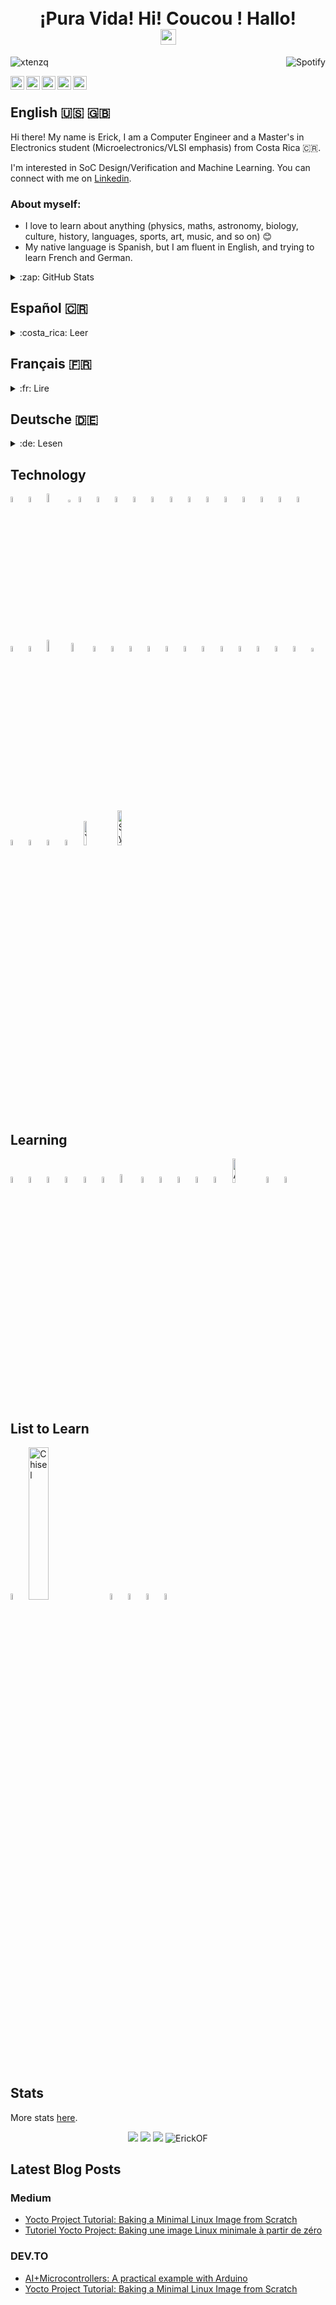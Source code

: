 <!-- Header -->
<h1 align="center"><br>¡Pura Vida! Hi! Coucou ! Hallo!</br>
  <img src="https://media.giphy.com/media/hvRJCLFzcasrR4ia7z/giphy.gif" width="25px">
</h1>


<!-- Spotify -->
<a href="https://github.com/kittinan/spotify-github-profile" target="blank">
  <img align="right"
    src="https://spotify-github-profile.kittinanx.com/api/view?uid=erickof18&redirect=true](https://spotify-github-profile.kittinanx.com/api/view?uid=erickof18&cover_image=true&theme=default&show_offline=false&background_color=121212&interchange=true&bar_color=53b14f&bar_color_cover=true"
    alt="Spotify" />
</a>


<!-- Visit Counter -->
<p align="left">
  <img src="https://komarev.com/ghpvc/?username=ErickOF&label=Profile%20views&color=0e75b6&style=flat%22" alt="xtenzq"/>
</p>


<!-- Sub header -->
<a href="https://erickof.medium.com/">
  <img align="left" alt="Erick's Medium" width="22px" src="https://cdn.worldvectorlogo.com/logos/medium-1.svg" />
</a>
<a href="https://dev.to/erickof">
  <img align="left" alt="Erick's DevTo" width="22px" src="https://cdn.worldvectorlogo.com/logos/devto.svg" />
</a>
<a href="https://www.linkedin.com/in/erickobregonf/">
  <img align="left" alt="Erick's LinkedIn" width="22px" src="https://cdns.iconmonstr.com/wp-content/releases/preview/2012/240/iconmonstr-linkedin-2.png" />
</a>
<a href="https://gitlab.com/ErickOF">
  <img align="left" alt="Erick's GitLab" width="22px" src="https://about.gitlab.com/images/press/logo/png/gitlab-icon-rgb.png" />
</a>
<a href="https://profile.codersrank.io/user/erickof">
  <img align="left" alt="Erick's CoderRanks" width="22px" src="https://user-images.githubusercontent.com/3371601/72540690-d32c8d80-3846-11ea-9690-c0ed6c479309.png" />
</a>

</br>


<!-- English Presentation -->
## **English :us: :uk:**

Hi there! My name is Erick, I am a Computer Engineer and a Master's in Electronics student (Microelectronics/VLSI emphasis) from Costa Rica 🇨🇷.

I'm interested in SoC Design/Verification and Machine Learning. You can connect with me on [Linkedin](https://www.linkedin.com/in/erickobregonf/).

### **About myself:**
* I love to learn about anything (physics, maths, astronomy, biology, culture, history, languages, sports, art, music, and so on) 😊
* My native language is Spanish, but I am fluent in English, and trying to learn French and German.

<details>
  <summary>:zap: GitHub Stats</summary>
  <img src="https://github-readme-stats.vercel.app/api?username=ErickOF&&show_icons=true&theme=algolia&bg_color=DEG,000000,151515,101015&icon_color=155085&title_color=155099&count_private=true">
</details>


<!-- Spanish Presentation -->
## **Español :costa_rica:**
<details>
<summary>:costa_rica: Leer</summary>
¡Pura Vida! Mi nombre es Erick, soy Ingeniero en Computadores y estudiante de maestría en Electrónica (énfasis en Microelectrónica/VLSI) de Costa Rica :costa_rica:.

Me interesa el mundo del diseño/verificación de SoC y el Aprendizaje Automático. Puede conectar conmigo en [Linkedin](https://www.linkedin.com/in/erickobregonf/).

### **Sobre mí:**
* Me gusta aprender sobre cualquier tema (física, matemáticas, astronomía, biología, cultura, historia, idiomas, deportes, arte, música, entre otros) 😊
* Mi idioma nativo es el español, pero actualmente soy algo fluido en inglés y estoy aprendiendo francés y alemán.

  <details>
    <summary>:zap: Estadísticas de GitHub</summary>
    <img src="https://github-readme-stats.vercel.app/api?username=ErickOF&&show_icons=true&theme=algolia&bg_color=DEG,000000,151515,101015&icon_color=155085&title_color=155099&locale=es&count_private=true">
  </details>
</details>


## **Français :fr:**
<details>
<summary>:fr: Lire</summary>
Coucou ! Je m'appelle Erick, je suis un Ingénieur Informatique et étudiant en master d'Électronique (spécialisation en Microélectronique/VLSI) du Costa Rica.

Je suis interessé par le design/vérification des SoC et l'Apprentissage Automatique. Vous pouvez me contacter sur [Linkedin](https://www.linkedin.com/in/erickobregonf/).

### **Sur moi:**
* J'aime apprendre n'importe quel sujet (la physique, les mathématiques, l'astronomie, la biologie, le culture, l'histoire, les langues, les sports, l'art, le musique, entre autres) 😊
* Ma langue est l'Espagnol, mais je parle couramment l'anglais et j'essaie d'apprendre le français et l'allemand.

  <details>
    <summary>:zap: Statistiques GitHub</summary>
    <img src="https://github-readme-stats.vercel.app/api?username=ErickOF&&show_icons=true&theme=algolia&bg_color=DEG,000000,151515,101015&icon_color=155085&title_color=155099&locale=fr&count_private=true">
  </details>
</details>


## **Deutsche :de:**
<details>
<summary>:de: Lesen</summary>
Hallo! Mein Name ist Erick, ich bin Computeringenieur und Masterstudent in Elektronik (Mikroelektronik/VLSI Schwerpunkt) auf Costa Rica.

Ich interessiere mich für SoC-Design/Verifizierung und Maschinelles Lernen. Sie können sich unter [Linkedin](https://www.linkedin.com/in/erickobregonf/) mit mir verbinden.

Sie können sich unter mit mir verbinden

### **Über mich**
* Ich liebe es, etwas zu lernen (Physik, Mathematik, Astronomie, Biologie, Kultur, Geschichte, Sprachen, Sport, Kunst, Musik und so weiter) 😊
* Meine Muttersprache ist Spanisch, aber ich spreche fließend Englisch und versuche, Französisch und Deutsch zu lernen.

  <details>
    <summary>:zap: GitHub Statistiken</summary>
    <img src="https://github-readme-stats.vercel.app/api?username=ErickOF&&show_icons=true&theme=algolia&bg_color=DEG,000000,151515,101015&icon_color=155085&title_color=155099&locale=de&count_private=true">
  </details>
</details>

## **Technology**
<div>
  <img src="https://www.svgrepo.com/show/373793/light-systemverilog.svg" title="SystemVerilog" width="5%"/>
  <img src="https://www.svgrepo.com/show/374163/verilog.svg" title="Verilog" width="5%"/>
  <img src="https://learnuvmverification.com/wp-content/uploads/2015/09/UVM_logo.jpg" title="UVM" width="6%"/>
  <img src="https://upload.wikimedia.org/wikipedia/commons/thumb/4/41/Tcl.svg/1200px-Tcl.svg.png" title="TCL" width="2.5%"/>
  <img src="https://www.svgrepo.com/show/452091/python.svg" title="Python" width="5%"/>
  <img src="https://www.svgrepo.com/show/353949/jupyter.svg" title="Jupyter Notebooks" width="5%"/>
  <img src="https://cdn.worldvectorlogo.com/logos/c-1.svg" title="C" width="5%"/>
  <img src="https://cdn.worldvectorlogo.com/logos/c.svg" title="C++" width="5%"/>
  <img src="https://cdn.worldvectorlogo.com/logos/c--4.svg" title="C#" width="5%"/>
  <img src="https://www.svgrepo.com/show/452234/java.svg" title="C#" width="5%"/>
  <img src="https://www.svgrepo.com/show/373830/matlab.svg" title="Matlab" width="5%"/>
  <img src="https://seeklogo.com/images/G/gnu-octave-logo-E2C05BB1B9-seeklogo.com.png" title="GNU Octave" width="5%"/>
  <img src="https://www.svgrepo.com/show/349419/javascript.svg" title="Javascript" width="5%"/>
  <img src="https://www.svgrepo.com/show/349540/typescript.svg" title="Typescript" width="5%"/>
  <img src="https://www.svgrepo.com/show/452228/html-5.svg" title="HTML" width="5%"/>
  <img src="https://www.svgrepo.com/show/452185/css-3.svg" title="CSS" width="5%"/>
  <img src="https://www.svgrepo.com/show/374061/sass.svg" title="SASS" width="5%"/>
  <img src="https://cdn.worldvectorlogo.com/logos/bootstrap-5-1.svg" title="Bootcamp" width="5%"/>
  <img src="https://www.svgrepo.com/show/452156/angular.svg" title="Angular" width="5%"/>
  <img src="https://www.svgrepo.com/show/303251/mysql-logo.svg" title="MySQL" width="7%"/>
  <img src="https://www.svgrepo.com/show/354090/mongodb.svg" title="MongoDB" width="6%"/>
  <img src="https://www.svgrepo.com/show/374171/vscode.svg" title="VS Code" width="5%"/>
  <img src="https://www.svgrepo.com/show/448236/linux.svg" title="Linux" width="5%"/>
  <img src="https://www.svgrepo.com/show/452210/git.svg" title="Git" width="5%"/>
  <img src="https://www.svgrepo.com/show/353783/github-octocat.svg" title="GitHub" width="5%"/>
  <img src="https://www.svgrepo.com/show/448226/gitlab.svg" title="GitLab" width="5%"/>
  <img src="https://www.svgrepo.com/show/353784/gitkraken.svg" title="GitKraken" width="5%"/>
  <img src="https://www.svgrepo.com/show/354258/raspberry-pi.svg" title="Raspberry Pi" width="5%"/>
  <img src="https://www.svgrepo.com/show/353423/arduino.svg" title="Arduino" width="5%"/>
  <img src="https://www.svgrepo.com/show/354243/qt.svg" title="Qt" width="5%"/>
  <img src="https://www.svgrepo.com/show/354202/postman-icon.svg" title="Postman" width="5%"/>
  <img src="https://www.svgrepo.com/show/377983/latex.svg" title="LaTeX" width="5%"/>
  <img src="https://www.svgrepo.com/show/354516/vim.svg" title="Vim" width="5%"/>
  <img src="https://upload.wikimedia.org/wikipedia/commons/thumb/3/3a/Neovim-mark.svg/1200px-Neovim-mark.svg.png" title="NeoVim" width="4%"/>
  <img src="https://www.svgrepo.com/show/373819/makefile.svg" title="GNU Makefile" width="5%"/>
  <img src="https://upload.wikimedia.org/wikipedia/commons/thumb/4/4b/Bash_Logo_Colored.svg/512px-Bash_Logo_Colored.svg.png?20180723054350" title="Bash" width="5%"/>
  <img src="https://media.imgcdn.org/repo/2023/03/intel-quartus-prime-pro-edition/intel-quartus-prime-pro-edition-logo.png" title="Quartus Prime Lite" width="5%"/>
  <img src="https://user-images.githubusercontent.com/56430787/105164182-1afa8a80-5b15-11eb-8ac3-7ae5c9f0e15e.png" title="Vivado" width="5%"/>
  <img src="https://upload.wikimedia.org/wikipedia/commons/thumb/0/00/Yocto_Project_logo.svg/1280px-Yocto_Project_logo.svg.png" title="Yocto Project" width="10%"/>
  <img src="https://systemc.org/images/systemc.png" title="SystemC" width="12%"/>
</div>

<br>

## **Learning**
<div>
  <img src="https://www.svgrepo.com/show/355038/golang.svg" title="Go" width="5%"/>
  <img src="https://www.svgrepo.com/show/452095/ruby.svg" title="Ruby" width="5%"/>
  <img src="https://www.svgrepo.com/show/374056/rust.svg" title="Rust" width="5%"/>
  <img src="https://www.svgrepo.com/show/354176/perl.svg" title="Perl" width="5%"/>
  <img src="https://www.svgrepo.com/show/354440/tensorflow.svg" title="TensorFlow" width="5%"/>
  <img src="https://upload.wikimedia.org/wikipedia/commons/thumb/a/ae/Keras_logo.svg/512px-Keras_logo.svg.png" title="Keras" width="5%"/>
  <img src="https://icon.icepanel.io/Technology/svg/scikit-learn.svg" title="Scikit Learn" width="6%"/>
  <img src="https://www.svgrepo.com/show/354240/pytorch.svg" title="PyTorch" width="5%"/>
  <img src="https://www.svgrepo.com/show/373509/cmake.svg" title="CMake" width="5%"/>
  <img src="https://www.svgrepo.com/show/354107/nestjs.svg" title="NestJS" width="5%"/>
  <img src="https://www.svgrepo.com/show/342062/next-js.svg" title="NextJS" width="5%"/>
  <img src="https://www.svgrepo.com/show/353980/kotlin.svg" title="Kotlin" width="5%"/>
  <img src="https://images.g2crowd.com/uploads/product/image/social_landscape/social_landscape_977c0721699223be28566021a78599e9/autodesk-eagle.png" title="AutoDesk Eagle" width="10%"/>
  <img src="https://upload.wikimedia.org/wikipedia/commons/3/36/Simulink_Logo_%28non-wordmark%29.png" title="Simulink" width="5%"/>
  <img src="https://upload.wikimedia.org/wikipedia/en/c/cb/Icarus_Verilog_logo2.png" title="icarus verilog" width="5%"/>
</div>


## **List to Learn**
<div>
  <img src="https://www.vectorlogo.zone/logos/scala-lang/scala-lang-icon.svg" title="Scala" width="5%"/>
  <img src="https://upload.wikimedia.org/wikipedia/commons/thumb/1/14/Chisel%28ProgrammingLanguage%29Logo.svg/1200px-Chisel%28ProgrammingLanguage%29Logo.svg.png" title="Chisel" width="25%"/>
  <img src="https://www.svgrepo.com/show/353488/blender.svg" title="Blender" width="5%"/>
  <img src="https://www.svgrepo.com/show/394534/unity.svg" title="Unity 3D" width="5%"/>
  <img src="https://www.svgrepo.com/show/353631/dart.svg" title="Dart" width="5%"/>
  <img src="https://seeklogo.com/images/L/labview-logo-263E42F647-seeklogo.com.png" title="LabVIEW" width="5%"/>
</div>


<br>

## **Stats**

More stats [here](https://profile-summary-for-github.com/user/ErickOF).

<div align="center">
  <img src="https://github-readme-stats.vercel.app/api/top-langs/?username=ErickOF&hide=C%23,BitBake,Shell&langs_count=10" />
  <img src="https://github-readme-stats.vercel.app/api/wakatime?username=@ErickOF" />
  <img src="https://github-profile-trophy.vercel.app/?username=ErickOF&column=7&theme=onedark" />
  <img src="https://github-readme-streak-stats.herokuapp.com/?user=ErickOF&" alt="ErickOF"/>
</div>

<!--START_SECTION:waka-->
<!--END_SECTION:waka-->

## **Latest Blog Posts**
### **Medium**
<!-- MEDIUM:START -->
- [Yocto Project Tutorial: Baking a Minimal Linux Image from Scratch](https://erickof.medium.com/yocto-project-tutorial-baking-a-minimal-linux-image-from-scratch-625b3e65f768?source=rss-1615d8d84c36------2)
- [Tutoriel Yocto Project: Baking une image Linux minimale à partir de zéro](https://erickof.medium.com/tutoriel-yocto-project-baking-une-image-linux-minimale-%C3%A0-partir-de-z%C3%A9ro-c43955d670b?source=rss-1615d8d84c36------2)
<!-- MEDIUM:END -->

### **DEV.TO**
<!-- DEVTO:START -->
- [AI+Microcontrollers: A practical example with Arduino](https://dev.to/erickof/ai-microcontrollers-a-practical-example-with-arduino-4oa8)
- [Yocto Project Tutorial: Baking a Minimal Linux Image from Scratch](https://dev.to/erickof/yocto-project-tutorial-baking-a-minimal-linux-image-from-scratch-5ei2)
<!-- DEVTO:END -->
